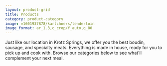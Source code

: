 ```yaml
---
layout: product-grid
title: Products
category: product-category
image: v1601937878/kartchners/tenderloin
image_format: ar_1.3,c_crop/f_auto,q_80
---
```


Just like our location in Krotz Springs, we offer you the best boudin, sausage, and specialty meats. Everything is made in house, ready for you to pick up and cook with. Browse our categories below to see what'll complement your next meal.
